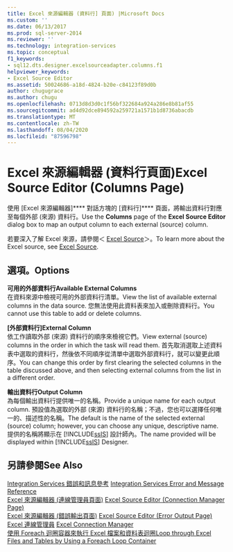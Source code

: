 ```yaml
---
title: Excel 來源編輯器 (資料行] 頁面) |Microsoft Docs
ms.custom: ''
ms.date: 06/13/2017
ms.prod: sql-server-2014
ms.reviewer: ''
ms.technology: integration-services
ms.topic: conceptual
f1_keywords:
- sql12.dts.designer.excelsourceadapter.columns.f1
helpviewer_keywords:
- Excel Source Editor
ms.assetid: 50024686-a18d-4824-b20e-c84123f89d0b
author: chugugrace
ms.author: chugu
ms.openlocfilehash: 0713d8d3d0c1f56bf322684a924a286e8b81af55
ms.sourcegitcommit: ad4d92dce894592a259721a1571b1d8736abacdb
ms.translationtype: MT
ms.contentlocale: zh-TW
ms.lasthandoff: 08/04/2020
ms.locfileid: "87596798"
---
```

# <a name="excel-source-editor-columns-page"></a><span data-ttu-id="8f070-102">Excel 來源編輯器 (資料行頁面)</span><span class="sxs-lookup"><span data-stu-id="8f070-102">Excel Source Editor (Columns Page)</span></span>
  <span data-ttu-id="8f070-103">使用 [Excel 來源編輯器]\*\*\*\* 對話方塊的 [資料行]\*\*\*\* 頁面，將輸出資料行對應至每個外部 (來源) 資料行。</span><span class="sxs-lookup"><span data-stu-id="8f070-103">Use the **Columns** page of the **Excel Source Editor** dialog box to map an output column to each external (source) column.</span></span>  
  
 <span data-ttu-id="8f070-104">若要深入了解 Excel 來源，請參閱＜ [Excel Source](data-flow/excel-source.md)＞。</span><span class="sxs-lookup"><span data-stu-id="8f070-104">To learn more about the Excel source, see [Excel Source](data-flow/excel-source.md).</span></span>  
  
## <a name="options"></a><span data-ttu-id="8f070-105">選項。</span><span class="sxs-lookup"><span data-stu-id="8f070-105">Options</span></span>  
 <span data-ttu-id="8f070-106">**可用的外部資料行**</span><span class="sxs-lookup"><span data-stu-id="8f070-106">**Available External Columns**</span></span>  
 <span data-ttu-id="8f070-107">在資料來源中檢視可用的外部資料行清單。</span><span class="sxs-lookup"><span data-stu-id="8f070-107">View the list of available external columns in the data source.</span></span> <span data-ttu-id="8f070-108">您無法使用此資料表來加入或刪除資料行。</span><span class="sxs-lookup"><span data-stu-id="8f070-108">You cannot use this table to add or delete columns.</span></span>  
  
 <span data-ttu-id="8f070-109">**[外部資料行]**</span><span class="sxs-lookup"><span data-stu-id="8f070-109">**External Column**</span></span>  
 <span data-ttu-id="8f070-110">依工作讀取外部 (來源) 資料行的順序來檢視它們。</span><span class="sxs-lookup"><span data-stu-id="8f070-110">View external (source) columns in the order in which the task will read them.</span></span> <span data-ttu-id="8f070-111">首先取消選取上述資料表中選取的資料行，然後依不同順序從清單中選取外部資料行，就可以變更此順序。</span><span class="sxs-lookup"><span data-stu-id="8f070-111">You can change this order by first clearing the selected columns in the table discussed above, and then selecting external columns from the list in a different order.</span></span>  
  
 <span data-ttu-id="8f070-112">**輸出資料行**</span><span class="sxs-lookup"><span data-stu-id="8f070-112">**Output Column**</span></span>  
 <span data-ttu-id="8f070-113">為每個輸出資料行提供唯一的名稱。</span><span class="sxs-lookup"><span data-stu-id="8f070-113">Provide a unique name for each output column.</span></span> <span data-ttu-id="8f070-114">預設值為選取的外部 (來源) 資料行的名稱；不過，您也可以選擇任何唯一的、描述性的名稱。</span><span class="sxs-lookup"><span data-stu-id="8f070-114">The default is the name of the selected external (source) column; however, you can choose any unique, descriptive name.</span></span> <span data-ttu-id="8f070-115">提供的名稱將顯示在 [!INCLUDE[ssIS](../includes/ssis-md.md)] 設計師內。</span><span class="sxs-lookup"><span data-stu-id="8f070-115">The name provided will be displayed within [!INCLUDE[ssIS](../includes/ssis-md.md)] Designer.</span></span>  
  
## <a name="see-also"></a><span data-ttu-id="8f070-116">另請參閱</span><span class="sxs-lookup"><span data-stu-id="8f070-116">See Also</span></span>  
 <span data-ttu-id="8f070-117">[Integration Services 錯誤和訊息參考](../../2014/integration-services/integration-services-error-and-message-reference.md) </span><span class="sxs-lookup"><span data-stu-id="8f070-117">[Integration Services Error and Message Reference](../../2014/integration-services/integration-services-error-and-message-reference.md) </span></span>  
 <span data-ttu-id="8f070-118">[Excel 來源編輯器 &#40;連線管理員頁面&#41;](../../2014/integration-services/excel-source-editor-connection-manager-page.md) </span><span class="sxs-lookup"><span data-stu-id="8f070-118">[Excel Source Editor &#40;Connection Manager Page&#41;](../../2014/integration-services/excel-source-editor-connection-manager-page.md) </span></span>  
 <span data-ttu-id="8f070-119">[Excel 來源編輯器 &#40;錯誤輸出頁面&#41;](../../2014/integration-services/excel-source-editor-error-output-page.md) </span><span class="sxs-lookup"><span data-stu-id="8f070-119">[Excel Source Editor &#40;Error Output Page&#41;](../../2014/integration-services/excel-source-editor-error-output-page.md) </span></span>  
 <span data-ttu-id="8f070-120">[Excel 連線管理員](connection-manager/excel-connection-manager.md) </span><span class="sxs-lookup"><span data-stu-id="8f070-120">[Excel Connection Manager](connection-manager/excel-connection-manager.md) </span></span>  
 [<span data-ttu-id="8f070-121">使用 Foreach 迴圈容器來執行 Excel 檔案和資料表迴圈</span><span class="sxs-lookup"><span data-stu-id="8f070-121">Loop through Excel Files and Tables by Using a Foreach Loop Container</span></span>](control-flow/foreach-loop-container.md)  
  
  
